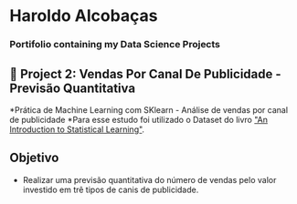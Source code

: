 # Haroldo Alcobaças
### Portifolio containing my Data Science Projects

## 📝 Project 2: Vendas Por Canal De Publicidade - Previsão Quantitativa
*Prática de Machine Learning com SKlearn - Análise de vendas por canal de publicidade
*Para esse estudo foi utilizado o Dataset do livro ["An Introduction to Statistical Learning"](https://trevorhastie.github.io/ISLR/data.html).

## Objetivo
* Realizar uma previsão quantitativa do número de vendas pelo valor investido em trê tipos de canis de publicidade.
